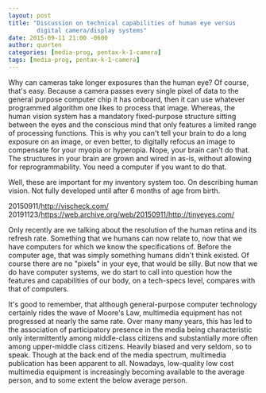 ```yaml
---
layout: post
title: "Discussion on technical capabilities of human eye versus
        digital camera/display systems"
date: 2015-09-11 21:00 -0600
author: quorten
categories: [media-prog, pentax-k-1-camera]
tags: [media-prog, pentax-k-1-camera]
---
```


Why can cameras take longer exposures than the human eye?  Of course,
that's easy.  Because a camera passes every single pixel of data to
the general purpose computer chip it has onboard, then it can use
whatever programmed algorithm one likes to process that image.
Whereas, the human vision system has a mandatory fixed-purpose
structure sitting between the eyes and the conscious mind that only
features a limited range of processing functions.  This is why you
can't tell your brain to do a long exposure on an image, or even
better, to digitally refocus an image to compensate for your myopia or
hyperopia.  Nope, your brain can't do that.  The structures in your
brain are grown and wired in as-is, without allowing for
reprogrammability.  You need a computer if you want to do that.

Well, these are important for my inventory system too.  On describing
human vision.  Not fully developed until after 6 months of age from
birth.

20150911/http://vischeck.com/  
20191123/https://web.archive.org/web/20150911/http://tinyeyes.com/

<!-- more -->

Only recently are we talking about the resolution of the human retina
and its refresh rate.  Something that we humans can now relate to, now
that we have computers for which we know the specifications of.
Before the computer age, that was simply something humans didn't think
existed.  Of course there are no "pixels" in your eye, that would be
silly.  But now that we do have computer systems, we do start to call
into question how the features and capabilities of our body, on a
tech-specs level, compares with that of computers.

It's good to remember, that although general-purpose computer
technology certainly rides the wave of Moore's Law, multimedia
equipment has not progressed at nearly the same rate.  Over many many
years, this has led to the association of participatory presence in
the media being characteristic only intermittently among middle-class
citizens and substantially more often among upper-middle class
citizens.  Heavily biased and very seldom, so to speak.  Though at the
back end of the media spectrum, multimedia publication has been
apparent to all.  Nowadays, low-quality low cost multimedia equipment
is increasingly becoming available to the average person, and to some
extent the below average person.
